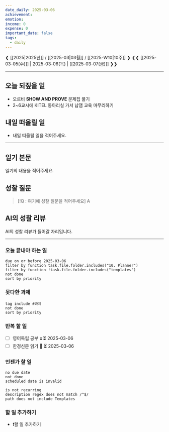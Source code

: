 ```yaml
---
date_daily: 2025-03-06
achievement: 
emotion: 
income: 0
expense: 0
important_date: false
tags:
  - daily
---
```

❮ [[2025|2025년]] / [[2025-03|03월]] / [[2025-W10|10주]] ❯
❮❮ [[2025-03-05(수)]] | 2025-03-06(목) | [[2025-03-07(금)]] ❯❯

---

## 오늘 되짚을 일
- 오르비 **SHOW AND PROVE** 문제집 풀기
- 2~6교시에 KITEL 동아리실 가서 납땜 교육 마무리하기

## 내일 떠올릴 일
- 내일 떠올릴 일을 적어주세요.

---
## 일기 본문
일기의 내용을 적어주세요.

## 성찰 질문
> [!Q : 여기에 성찰 질문을 적어주세요]
> A

## AI의 성찰 리뷰
AI의 성찰 리뷰가 들어갈 자리입니다.

---
### 오늘 끝내야 하는 일
```tasks
due on or before 2025-03-06
filter by function task.file.folder.includes("10. Planner")
filter by function !task.file.folder.includes("templates")
not done
sort by priority
```

### 못다한 과제
```tasks
tag include #과제
not done
sort by priority
```

### 반복 할 일
- [ ] 영어독립 공부 ⏫ ⏳ 2025-03-06
- [ ] 한경신문 읽기 🔼 ⏳ 2025-03-06

### 언젠가 할 일
```tasks
no due date
not done
scheduled date is invalid

is not recurring
description regex does not match /^$/
path does not include Templates
```

### 할 일 추가하기
- ❗할 일 추가하기
